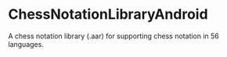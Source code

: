 # ChessNotationLibraryAndroid
A chess notation library (.aar) for supporting chess notation in 56 languages. 

